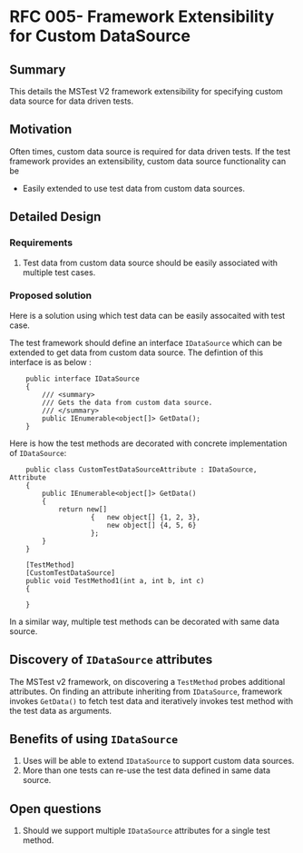 # RFC 005- Framework Extensibility for Custom DataSource

## Summary
This details the MSTest V2 framework extensibility for specifying custom data source for data driven tests.

## Motivation
Often times, custom data source is required for data driven tests. If the test framework provides an extensibility, custom data source functionality can be
* Easily extended to use test data from custom data sources.

## Detailed Design

### Requirements
1. Test data from custom data source should be easily associated with multiple test cases.

### Proposed solution
Here is a solution using which test data can be easily assocaited with test case.

The test framework should define an interface `IDataSource` which can be extended to get data from custom data source. The defintion of this interface is as below :
```
    public interface IDataSource
    {
        /// <summary>
        /// Gets the data from custom data source.
        /// </summary>
        public IEnumerable<object[]> GetData();
    }
```

Here is how the test methods are decorated with concrete implementation of `IDataSource`:
```
    public class CustomTestDataSourceAttribute : IDataSource, Attribute
    {
        public IEnumerable<object[]> GetData()
        {
            return new[]
                    {   new object[] {1, 2, 3},
                        new object[] {4, 5, 6}
                    };
        }
    }

    [TestMethod]
    [CustomTestDataSource]
    public void TestMethod1(int a, int b, int c)
    {
        
    }
```
In a similar way, multiple test methods can be decorated with same data source.

##  Discovery of `IDataSource` attributes
The MSTest v2 framework, on discovering a `TestMethod` probes additional attributes. On finding an attribute inheriting from `IDataSource`, framework invokes `GetData()` to fetch test data and iteratively invokes test method with the test data as arguments.

## Benefits of using `IDataSource`
1. Uses will be able to extend `IDataSource` to support custom data sources.
2. More than one tests can re-use the test data defined in same data source.

## Open questions
1. Should we support multiple `IDataSource` attributes for a single test method.
